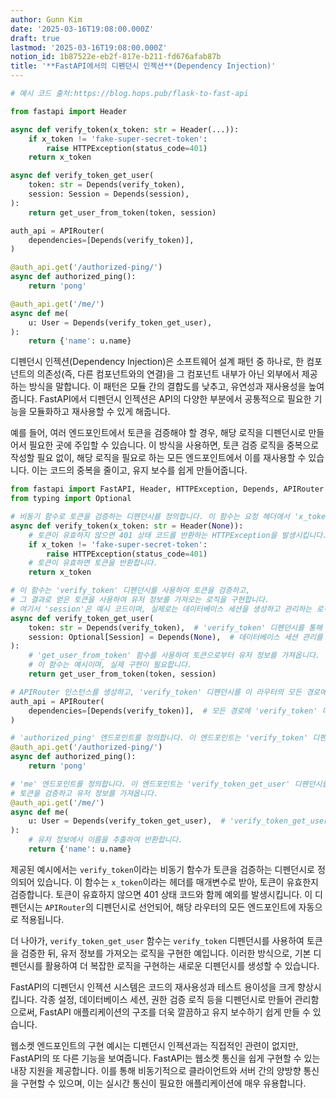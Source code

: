 ```yaml
---
author: Gunn Kim
date: '2025-03-16T19:08:00.000Z'
draft: true
lastmod: '2025-03-16T19:08:00.000Z'
notion_id: 1b87522e-eb2f-817e-b211-fd676afab87b
title: '**FastAPI에서의 디펜던시 인젝션**(Dependency Injection)'
---
```


```python
# 예시 코드 출처:https://blog.hops.pub/flask-to-fast-api

from fastapi import Header

async def verify_token(x_token: str = Header(...)):
    if x_token != 'fake-super-secret-token':
        raise HTTPException(status_code=401)
    return x_token

async def verify_token_get_user(
    token: str = Depends(verify_token),
    session: Session = Depends(session),
):
    return get_user_from_token(token, session)

auth_api = APIRouter(
    dependencies=[Depends(verify_token)],
)

@auth_api.get('/authorized-ping/')
async def authorized_ping():
    return 'pong'

@auth_api.get('/me/')
async def me(
    u: User = Depends(verify_token_get_user),
):
    return {'name': u.name}
```


디펜던시 인젝션(Dependency Injection)은 소프트웨어 설계 패턴 중 하나로, 한 컴포넌트의 의존성(즉, 다른 컴포넌트와의 연결)을 그 컴포넌트 내부가 아닌 외부에서 제공하는 방식을 말합니다. 이 패턴은 모듈 간의 결합도를 낮추고, 유연성과 재사용성을 높여줍니다. FastAPI에서 디펜던시 인젝션은 API의 다양한 부분에서 공통적으로 필요한 기능을 모듈화하고 재사용할 수 있게 해줍니다.

예를 들어, 여러 엔드포인트에서 토큰을 검증해야 할 경우, 해당 로직을 디펜던시로 만들어서 필요한 곳에 주입할 수 있습니다. 이 방식을 사용하면, 토큰 검증 로직을 중복으로 작성할 필요 없이, 해당 로직을 필요로 하는 모든 엔드포인트에서 이를 재사용할 수 있습니다. 이는 코드의 중복을 줄이고, 유지 보수를 쉽게 만들어줍니다.


```python
from fastapi import FastAPI, Header, HTTPException, Depends, APIRouter
from typing import Optional

# 비동기 함수로 토큰을 검증하는 디펜던시를 정의합니다. 이 함수는 요청 헤더에서 'x_token'을 추출합니다.
async def verify_token(x_token: str = Header(None)):
    # 토큰이 유효하지 않으면 401 상태 코드를 반환하는 HTTPException을 발생시킵니다.
    if x_token != 'fake-super-secret-token':
        raise HTTPException(status_code=401)
    # 토큰이 유효하면 토큰을 반환합니다.
    return x_token

# 이 함수는 'verify_token' 디펜던시를 사용하여 토큰을 검증하고, 
# 그 결과로 얻은 토큰을 사용하여 유저 정보를 가져오는 로직을 구현합니다.
# 여기서 'session'은 예시 코드이며, 실제로는 데이터베이스 세션을 생성하고 관리하는 로직이 필요합니다.
async def verify_token_get_user(
    token: str = Depends(verify_token),  # 'verify_token' 디펜던시를 통해 토큰을 검증합니다.
    session: Optional[Session] = Depends(None),  # 데이터베이스 세션 관리를 위한 디펜던시(여기서는 단순화를 위해 None으로 설정).
):
    # 'get_user_from_token' 함수를 사용하여 토큰으로부터 유저 정보를 가져옵니다.
    # 이 함수는 예시이며, 실제 구현이 필요합니다.
    return get_user_from_token(token, session)

# APIRouter 인스턴스를 생성하고, 'verify_token' 디펜던시를 이 라우터의 모든 경로에 자동으로 적용합니다.
auth_api = APIRouter(
    dependencies=[Depends(verify_token)],  # 모든 경로에 'verify_token' 디펜던시를 적용합니다.
)

# 'authorized_ping' 엔드포인트를 정의합니다. 이 엔드포인트는 'verify_token' 디펜던시를 통해 토큰 검증이 자동으로 이루어집니다.
@auth_api.get('/authorized-ping/')
async def authorized_ping():
    return 'pong'

# 'me' 엔드포인트를 정의합니다. 이 엔드포인트는 'verify_token_get_user' 디펜던시를 사용하여
# 토큰을 검증하고 유저 정보를 가져옵니다.
@auth_api.get('/me/')
async def me(
    u: User = Depends(verify_token_get_user),  # 'verify_token_get_user' 디펜던시를 통해 유저 정보를 가져옵니다.
):
    # 유저 정보에서 이름을 추출하여 반환합니다.
    return {'name': u.name}
```


제공된 예시에서는 `verify_token`이라는 비동기 함수가 토큰을 검증하는 디펜던시로 정의되어 있습니다. 이 함수는 `x_token`이라는 헤더를 매개변수로 받아, 토큰이 유효한지 검증합니다. 토큰이 유효하지 않으면 401 상태 코드와 함께 예외를 발생시킵니다. 이 디펜던시는 `APIRouter`의 디펜던시로 선언되어, 해당 라우터의 모든 엔드포인트에 자동으로 적용됩니다.

더 나아가, `verify_token_get_user` 함수는 `verify_token` 디펜던시를 사용하여 토큰을 검증한 뒤, 유저 정보를 가져오는 로직을 구현한 예입니다. 이러한 방식으로, 기본 디펜던시를 활용하여 더 복잡한 로직을 구현하는 새로운 디펜던시를 생성할 수 있습니다.

FastAPI의 디펜던시 인젝션 시스템은 코드의 재사용성과 테스트 용이성을 크게 향상시킵니다. 각종 설정, 데이터베이스 세션, 권한 검증 로직 등을 디펜던시로 만들어 관리함으로써, FastAPI 애플리케이션의 구조를 더욱 깔끔하고 유지 보수하기 쉽게 만들 수 있습니다.

웹소켓 엔드포인트의 구현 예시는 디펜던시 인젝션과는 직접적인 관련이 없지만, FastAPI의 또 다른 기능을 보여줍니다. FastAPI는 웹소켓 통신을 쉽게 구현할 수 있는 내장 지원을 제공합니다. 이를 통해 비동기적으로 클라이언트와 서버 간의 양방향 통신을 구현할 수 있으며, 이는 실시간 통신이 필요한 애플리케이션에 매우 유용합니다.

